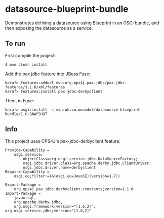 # datasource-blueprint-bundle

Demonstrates defining a datasource using Blueprint in an OSGi bundle, and then exposing the datasource as a service.

## To run

First compile the project:

    $ mvn clean install

Add the pax jdbc feature into JBoss Fuse:

    karaf> features:addurl mvn:org.ops4j.pax.jdbc/pax-jdbc-features/1.1.0/xml/features
    karaf> features:install pax-jdbc-derbyclient

Then, in Fuse:

    karaf> osgi:install -s mvn:uk.co.monodot/datasource-blueprint-bundle/1.0-SNAPSHOT

## Info

This project uses OPS4J's pax-jdbc-derbyclient feature:

    Provide-Capability =
        osgi.service;
            objectClass=org.osgi.service.jdbc.DataSourceFactory;
            osgi.jdbc.driver.class=org.apache.derby.jdbc.ClientDriver;
            osgi.jdbc.driver.name=derbyclient
    Require-Capability =
        osgi.ee;filter:=(&(osgi.ee=JavaSE)(version=1.7))

    Export-Package =
        org.ops4j.pax.jdbc.derbyclient.constants;version=1.1.0
    Import-Package =
        javax.sql,
        org.apache.derby.jdbc,
        org.osgi.framework;version="[1.6,2)",
    org.osgi.service.jdbc;version="[1.0,2)"

